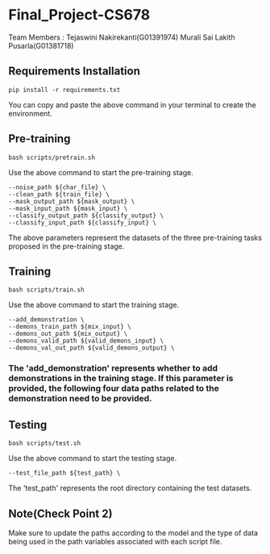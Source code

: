 # Final_Project-CS678
Team Members : Tejaswini Nakirekanti(G01391974)
               Murali Sai Lakith Pusarla(G01381718)
## Requirements Installation
```
pip install -r requirements.txt
```
You can copy and paste the above command in your terminal to create the environment.
## Pre-training
```
bash scripts/pretrain.sh
```
Use the above command to start the pre-training stage.
```
--noise_path ${char_file} \
--clean_path ${train_file} \
--mask_output_path ${mask_output} \
--mask_input_path ${mask_input} \
--classify_output_path ${classify_output} \
--classify_input_path ${classify_input} \
```
The above parameters represent the datasets of the three pre-training tasks proposed in the pre-training stage.

## Training
```
bash scripts/train.sh
```
Use the above command to start the training stage.
```
--add_demonstration \
--demons_train_path ${mix_input} \
--demons_out_path ${mix_output} \
--demons_valid_path ${valid_demons_input} \
--demons_val_out_path ${valid_demons_output} \
```
### The 'add_demonstration' represents whether to add demonstrations in the training stage. If this parameter is provided, the following four data paths related to the demonstration need to be provided.

## Testing
```
bash scripts/test.sh
```

Use the above command to start the testing stage.
```
--test_file_path ${test_path} \
```
The 'test_path' represents the root directory containing the test datasets.


## Note(Check Point 2)

Make sure to update the paths according to the model and the type of data being used in the path variables associated with each script file.
